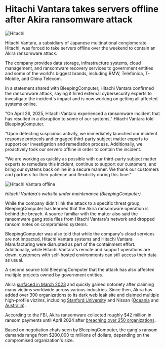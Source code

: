 # Hitachi Vantara takes servers offline after Akira ransomware attack

![Hitachi](https://www.bleepstatic.com/content/hl-images/2025/04/28/Hitachi.jpg)

Hitachi Vantara, a subsidiary of Japanese multinational conglomerate Hitachi, was forced to take servers offline over the weekend to contain an Akira ransomware attack.

The company provides data storage, infrastructure systems, cloud management, and ransomware recovery services to government entities and some of the world's biggest brands, including BMW, Telefónica, T-Mobile, and China Telecom.

In a statement shared with BleepingComputer, Hitachi Vantara confirmed the ransomware attack, saying it hired external cybersecurity experts to investigate the incident's impact and is now working on getting all affected systems online.

"On April 26, 2025, Hitachi Vantara experienced a ransomware incident that has resulted in a disruption to some of our systems," Hitachi Vantara told BleepingComputer.

"Upon detecting suspicious activity, we immediately launched our incident response protocols and engaged third-party subject matter experts to support our investigation and remediation process. Additionally, we proactively took our servers offline in order to contain the incident.

"We are working as quickly as possible with our third-party subject matter experts to remediate this incident, continue to support our customers, and bring our systems back online in a secure manner. We thank our customers and partners for their patience and flexibility during this time."

![Hitachi Vantara offline](https://www.bleepstatic.com/images/news/u/1109292/2025/Hitachi-Vantara-offline.jpg)

_Hitachi Vantara's website under maintenance (BleepingComputer)_

While the company didn't link the attack to a specific threat group, BleepingComputer has learned that the Akira ransomware operation is behind the breach. A source familiar with the matter also said the ransomware gang stole files from Hitachi Vantara's network and dropped ransom notes on compromised systems.

BleepingComputer was also told that while the company's cloud services are not impacted, Hitachi Vantara systems and Hitachi Vantara Manufacturing were disrupted as part of the containment effort. Additionally, while Hitachi Vantara's remote and support operations are down, customers with self-hosted environments can still access their data as usual.

A second source told BleepingComputer that the attack has also affected multiple projects owned by government entities.

Akira [surfaced in March 2023](https://www.bleepingcomputer.com/news/security/meet-akira-a-new-ransomware-operation-targeting-the-enterprise/) and quickly gained notoriety after claiming many victims worldwide across various industries. Since then, Akira has added over 300 organizations to its dark web leak site and claimed multiple high-profile victims, including [Stanford University](https://www.bleepingcomputer.com/news/security/stanford-data-of-27-000-people-stolen-in-september-ransomware-attack/) and Nissan ([Oceania](https://www.bleepingcomputer.com/news/security/nissan-confirms-ransomware-attack-exposed-data-of-100-000-people/) and [Australia](https://www.bleepingcomputer.com/news/security/nissan-australia-cyberattack-claimed-by-akira-ransomware-gang/)).

According to the FBI, Akira ransomware collected roughly $42 million in ransom payments until April 2024 after [breaching over 250 organizations](https://www.bleepingcomputer.com/news/security/fbi-akira-ransomware-raked-in-42-million-from-250-plus-victims/).

Based on negotiation chats seen by BleepingComputer, the gang's ransom demands range from $200,000 to millions of dollars, depending on the compromised organization's size.
